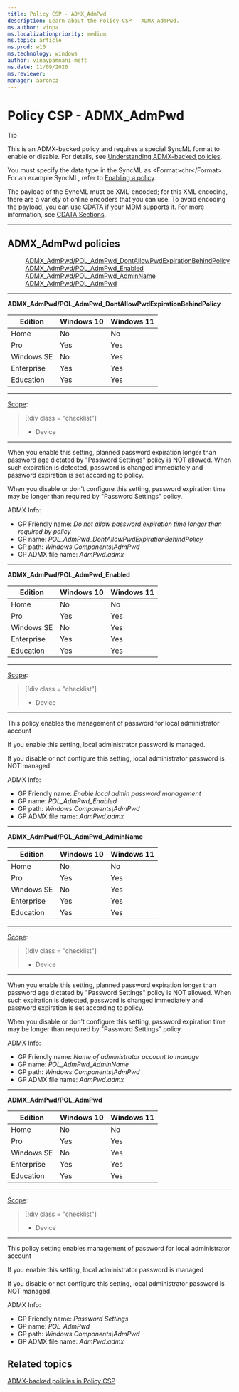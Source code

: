 ```yaml
---
title: Policy CSP - ADMX_AdmPwd
description: Learn about the Policy CSP - ADMX_AdmPwd.
ms.author: vinpa
ms.localizationpriority: medium
ms.topic: article
ms.prod: w10
ms.technology: windows
author: vinaypamnani-msft
ms.date: 11/09/2020
ms.reviewer: 
manager: aaroncz
---
```


# Policy CSP - ADMX_AdmPwd

> [!TIP]
> This is an ADMX-backed policy and requires a special SyncML format to enable or disable. For details, see [Understanding ADMX-backed policies](./understanding-admx-backed-policies.md).
> 
> You must specify the data type in the SyncML as &lt;Format&gt;chr&lt;/Format&gt;. For an example SyncML, refer to [Enabling a policy](./understanding-admx-backed-policies.md#enabling-a-policy).
> 
> The payload of the SyncML must be XML-encoded; for this XML encoding, there are a variety of online encoders that you can use. To avoid encoding the payload, you can use CDATA if your MDM supports it. For more information, see [CDATA Sections](http://www.w3.org/TR/REC-xml/#sec-cdata-sect).


<hr/>

<!--Policies-->
## ADMX_AdmPwd policies  

<dl>
  <dd>
    <a href="#admx-admpwd-pol_admpwd_dontallowpwdexpirationbehindpolicy">ADMX_AdmPwd/POL_AdmPwd_DontAllowPwdExpirationBehindPolicy</a>
  </dd>
  <dd>
    <a href="#admx-admpwd-pol_admpwd_enabled">ADMX_AdmPwd/POL_AdmPwd_Enabled</a>
  </dd>
  <dd>
    <a href="#admx-admpwd-pol_admpwd_adminname">ADMX_AdmPwd/POL_AdmPwd_AdminName</a>
  </dd>
  <dd>
    <a href="#admx-admpwd-pol_admpwd">ADMX_AdmPwd/POL_AdmPwd</a>
  </dd>
</dl>


<hr/>

<!--Policy-->
<a href="" id="admx-admpwd-pol_admpwd_dontallowpwdexpirationbehindpolicy"></a>**ADMX_AdmPwd/POL_AdmPwd_DontAllowPwdExpirationBehindPolicy**  

<!--SupportedSKUs-->

|Edition|Windows 10|Windows 11|
|--- |--- |--- |
|Home|No|No|
|Pro|Yes|Yes|
|Windows SE|No|Yes|
|Enterprise|Yes|Yes|
|Education|Yes|Yes|

<!--/SupportedSKUs-->
<hr/>

<!--Scope-->
[Scope](./policy-configuration-service-provider.md#policy-scope):

> [!div class = "checklist"]
> * Device

<hr/>

<!--/Scope-->
<!--Description-->

When you enable this setting, planned password expiration longer than password age dictated by "Password Settings" policy is NOT allowed. When such expiration is detected, password is changed immediately and password expiration is set according to policy.

When you disable or don't configure this setting, password expiration time may be longer than required by "Password Settings" policy.
<!--/Description-->

<!--ADMXBacked-->
ADMX Info:  
-   GP Friendly name: *Do not allow password expiration time longer than required by policy*
-   GP name: *POL_AdmPwd_DontAllowPwdExpirationBehindPolicy*
-   GP path: *Windows Components\AdmPwd*
-   GP ADMX file name: *AdmPwd.admx*

<!--/ADMXBacked-->
<!--/Policy-->
<hr/>

<!--Policy-->
<a href="" id="admx-admpwd-pol_admpwd_enabled"></a>**ADMX_AdmPwd/POL_AdmPwd_Enabled**  

<!--SupportedSKUs-->

|Edition|Windows 10|Windows 11|
|--- |--- |--- |
|Home|No|No|
|Pro|Yes|Yes|
|Windows SE|No|Yes|
|Enterprise|Yes|Yes|
|Education|Yes|Yes|

<!--/SupportedSKUs-->
<hr/>

<!--Scope-->
[Scope](./policy-configuration-service-provider.md#policy-scope):

> [!div class = "checklist"]
> * Device

<hr/>

<!--/Scope-->
<!--Description-->

This policy enables the management of password for local administrator account

If you enable this setting, local administrator password is managed.

If you disable or not configure this setting, local administrator password is NOT managed.
<!--/Description-->

<!--ADMXBacked-->
ADMX Info:  
-   GP Friendly name: *Enable local admin password management*
-   GP name: *POL_AdmPwd_Enabled*
-   GP path: *Windows Components\AdmPwd*
-   GP ADMX file name: *AdmPwd.admx*

<!--/ADMXBacked-->
<!--/Policy-->

<hr/>

<!--Policy-->
<a href="" id="admx-admpwd-pol_admpwd_adminname"></a>**ADMX_AdmPwd/POL_AdmPwd_AdminName**  

<!--SupportedSKUs-->

|Edition|Windows 10|Windows 11|
|--- |--- |--- |
|Home|No|No|
|Pro|Yes|Yes|
|Windows SE|No|Yes|
|Enterprise|Yes|Yes|
|Education|Yes|Yes|

<!--/SupportedSKUs-->
<hr/>

<!--Scope-->
[Scope](./policy-configuration-service-provider.md#policy-scope):

> [!div class = "checklist"]
> * Device

<hr/>

<!--/Scope-->
<!--Description-->

When you enable this setting, planned password expiration longer than password age dictated by "Password Settings" policy is NOT allowed. When such expiration is detected, password is changed immediately and password expiration is set according to policy.

When you disable or don't configure this setting, password expiration time may be longer than required by "Password Settings" policy.
<!--/Description-->

<!--ADMXBacked-->

ADMX Info:  
-   GP Friendly name: *Name of administrator account to manage*
-   GP name: *POL_AdmPwd_AdminName*
-   GP path: *Windows Components\AdmPwd*
-   GP ADMX file name: *AdmPwd.admx*


<!--/ADMXBacked-->
<!--/Policy-->

<hr/>

<!--Policy-->
<a href="" id="admx-admpwd-pol_admpwd"></a>**ADMX_AdmPwd/POL_AdmPwd**  

<!--SupportedSKUs-->

|Edition|Windows 10|Windows 11|
|--- |--- |--- |
|Home|No|No|
|Pro|Yes|Yes|
|Windows SE|No|Yes|
|Enterprise|Yes|Yes|
|Education|Yes|Yes|

<!--/SupportedSKUs-->
<hr/>

<!--Scope-->
[Scope](./policy-configuration-service-provider.md#policy-scope):

> [!div class = "checklist"]
> * Device

<hr/>

<!--/Scope-->
<!--Description-->

This policy setting enables management of password for local administrator account

If you enable this setting, local administrator password is managed

If you disable or not configure this setting, local administrator password is NOT managed.

<!--/Description-->

<!--ADMXBacked-->

ADMX Info:  
-   GP Friendly name: *Password Settings*
-   GP name: *POL_AdmPwd*
-   GP path: *Windows Components\AdmPwd*
-   GP ADMX file name: *AdmPwd.admx*


<!--/ADMXBacked-->
<!--/Policy-->

<!--/Policies-->

## Related topics

[ADMX-backed policies in Policy CSP](./policies-in-policy-csp-admx-backed.md)